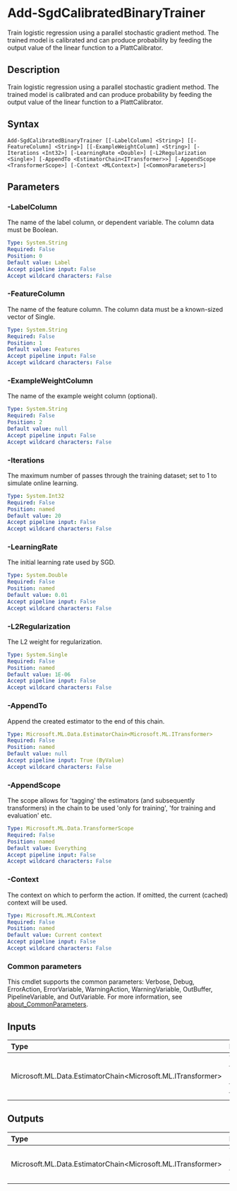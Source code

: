 # Add-SgdCalibratedBinaryTrainer

Train logistic regression using a parallel stochastic gradient method. The trained model is calibrated and can produce probability by feeding the output value of the linear function to a PlattCalibrator.

## Description

Train logistic regression using a parallel stochastic gradient method. The trained model is calibrated and can produce probability by feeding the output value of the linear function to a PlattCalibrator.

## Syntax

```
Add-SgdCalibratedBinaryTrainer [[-LabelColumn] <String>] [[-FeatureColumn] <String>] [[-ExampleWeightColumn] <String>] [-Iterations <Int32>] [-LearningRate <Double>] [-L2Regularization <Single>] [-AppendTo <EstimatorChain<ITransformer>>] [-AppendScope <TransformerScope>] [-Context <MLContext>] [<CommonParameters>]
```

## Parameters

### -LabelColumn

The name of the label column, or dependent variable. The column data must be Boolean.

```yaml
Type: System.String
Required: False
Position: 0
Default value: Label
Accept pipeline input: False
Accept wildcard characters: False
```

### -FeatureColumn

The name of the feature column. The column data must be a known-sized vector of Single.

```yaml
Type: System.String
Required: False
Position: 1
Default value: Features
Accept pipeline input: False
Accept wildcard characters: False
```

### -ExampleWeightColumn

The name of the example weight column (optional).

```yaml
Type: System.String
Required: False
Position: 2
Default value: null
Accept pipeline input: False
Accept wildcard characters: False
```

### -Iterations

The maximum number of passes through the training dataset; set to 1 to simulate online learning.

```yaml
Type: System.Int32
Required: False
Position: named
Default value: 20
Accept pipeline input: False
Accept wildcard characters: False
```

### -LearningRate

The initial learning rate used by SGD.

```yaml
Type: System.Double
Required: False
Position: named
Default value: 0.01
Accept pipeline input: False
Accept wildcard characters: False
```

### -L2Regularization

The L2 weight for regularization.

```yaml
Type: System.Single
Required: False
Position: named
Default value: 1E-06
Accept pipeline input: False
Accept wildcard characters: False
```

### -AppendTo

Append the created estimator to the end of this chain.

```yaml
Type: Microsoft.ML.Data.EstimatorChain<Microsoft.ML.ITransformer>
Required: False
Position: named
Default value: null
Accept pipeline input: True (ByValue)
Accept wildcard characters: False
```

### -AppendScope

The scope allows for 'tagging' the estimators (and subsequently transformers) in the chain to be used 'only for training', 'for training and evaluation' etc.

```yaml
Type: Microsoft.ML.Data.TransformerScope
Required: False
Position: named
Default value: Everything
Accept pipeline input: False
Accept wildcard characters: False
```

### -Context

The context on which to perform the action. If omitted, the current (cached) context will be used.

```yaml
Type: Microsoft.ML.MLContext
Required: False
Position: named
Default value: Current context
Accept pipeline input: False
Accept wildcard characters: False
```

### Common parameters

This cmdlet supports the common parameters: Verbose, Debug, ErrorAction, ErrorVariable, WarningAction, WarningVariable, OutBuffer, PipelineVariable, and OutVariable. For more information, see [about_CommonParameters](https://go.microsoft.com/fwlink/?LinkID=113216).

## Inputs

| Type | Description |
|:---|:---|
| Microsoft.ML.Data.EstimatorChain<Microsoft.ML.ITransformer> | You can pipe the EstimatorChain to append to this cmdlet. |

## Outputs

| Type | Description |
|:---|:---|
| Microsoft.ML.Data.EstimatorChain<Microsoft.ML.ITransformer> | This cmdlet returns the appended EstimatorChain. |



